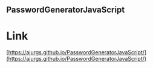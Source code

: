 ## PasswordGeneratorJavaScript

# Link

[https://ajurgs.github.io/PasswordGeneratorJavaScript/](https://ajurgs.github.io/PasswordGeneratorJavaScript/)
